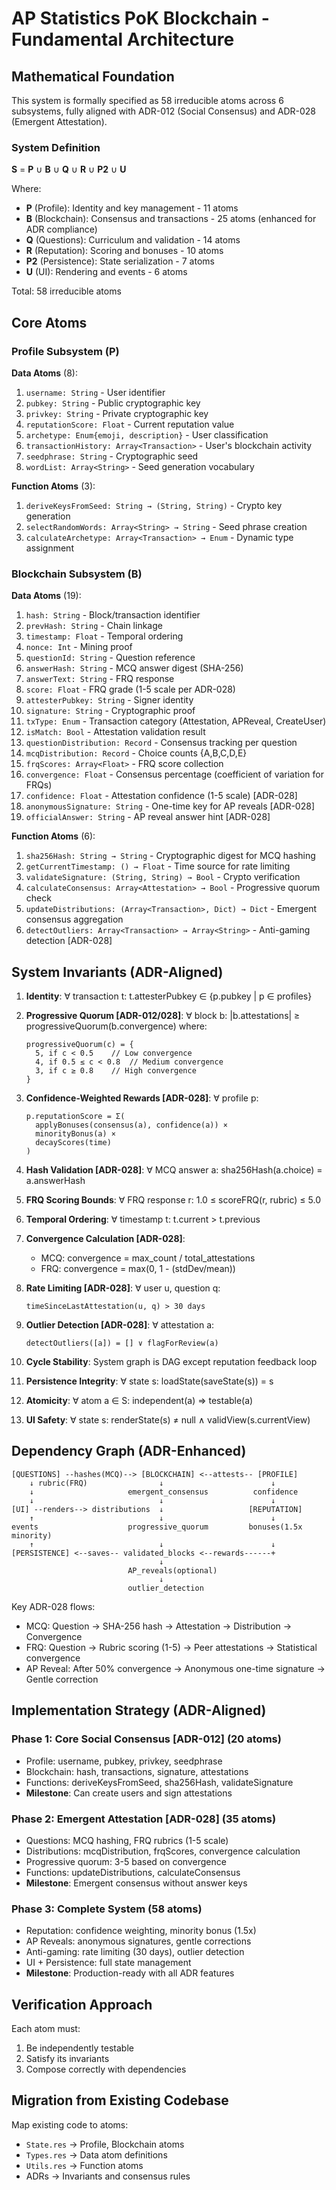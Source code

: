 # AP Statistics PoK Blockchain - Fundamental Architecture

## Mathematical Foundation

This system is formally specified as 58 irreducible atoms across 6 subsystems, fully aligned with ADR-012 (Social Consensus) and ADR-028 (Emergent Attestation).

### System Definition

**S** = **P** ∪ **B** ∪ **Q** ∪ **R** ∪ **P2** ∪ **U**

Where:
- **P** (Profile): Identity and key management - 11 atoms
- **B** (Blockchain): Consensus and transactions - 25 atoms (enhanced for ADR compliance)
- **Q** (Questions): Curriculum and validation - 14 atoms
- **R** (Reputation): Scoring and bonuses - 10 atoms
- **P2** (Persistence): State serialization - 7 atoms
- **U** (UI): Rendering and events - 6 atoms

Total: 58 irreducible atoms

## Core Atoms

### Profile Subsystem (P)

**Data Atoms** (8):
1. `username: String` - User identifier  
2. `pubkey: String` - Public cryptographic key
3. `privkey: String` - Private cryptographic key  
4. `reputationScore: Float` - Current reputation value
5. `archetype: Enum{emoji, description}` - User classification
6. `transactionHistory: Array<Transaction>` - User's blockchain activity
7. `seedphrase: String` - Cryptographic seed
8. `wordList: Array<String>` - Seed generation vocabulary

**Function Atoms** (3):
1. `deriveKeysFromSeed: String → (String, String)` - Crypto key generation
2. `selectRandomWords: Array<String> → String` - Seed phrase creation  
3. `calculateArchetype: Array<Transaction> → Enum` - Dynamic type assignment

### Blockchain Subsystem (B)

**Data Atoms** (19):
1. `hash: String` - Block/transaction identifier
2. `prevHash: String` - Chain linkage  
3. `timestamp: Float` - Temporal ordering
4. `nonce: Int` - Mining proof
5. `questionId: String` - Question reference
6. `answerHash: String` - MCQ answer digest (SHA-256)
7. `answerText: String` - FRQ response
8. `score: Float` - FRQ grade (1-5 scale per ADR-028)
9. `attesterPubkey: String` - Signer identity
10. `signature: String` - Cryptographic proof
11. `txType: Enum` - Transaction category (Attestation, APReveal, CreateUser)
12. `isMatch: Bool` - Attestation validation result
13. `questionDistribution: Record` - Consensus tracking per question
14. `mcqDistribution: Record` - Choice counts {A,B,C,D,E}
15. `frqScores: Array<Float>` - FRQ score collection
16. `convergence: Float` - Consensus percentage (coefficient of variation for FRQs)
17. `confidence: Float` - Attestation confidence (1-5 scale) [ADR-028]
18. `anonymousSignature: String` - One-time key for AP reveals [ADR-028]
19. `officialAnswer: String` - AP reveal answer hint [ADR-028]

**Function Atoms** (6):
1. `sha256Hash: String → String` - Cryptographic digest for MCQ hashing
2. `getCurrentTimestamp: () → Float` - Time source for rate limiting
3. `validateSignature: (String, String) → Bool` - Crypto verification
4. `calculateConsensus: Array<Attestation> → Bool` - Progressive quorum check
5. `updateDistributions: (Array<Transaction>, Dict) → Dict` - Emergent consensus aggregation
6. `detectOutliers: Array<Transaction> → Array<String>` - Anti-gaming detection [ADR-028]

## System Invariants (ADR-Aligned)

1. **Identity**: ∀ transaction t: t.attesterPubkey ∈ {p.pubkey | p ∈ profiles}

2. **Progressive Quorum [ADR-012/028]**: ∀ block b: |b.attestations| ≥ progressiveQuorum(b.convergence) where:
   ```
   progressiveQuorum(c) = {
     5, if c < 0.5    // Low convergence
     4, if 0.5 ≤ c < 0.8  // Medium convergence
     3, if c ≥ 0.8    // High convergence
   }
   ```

3. **Confidence-Weighted Rewards [ADR-028]**: ∀ profile p: 
   ```
   p.reputationScore = Σ(
     applyBonuses(consensus(a), confidence(a)) × 
     minorityBonus(a) × 
     decayScores(time)
   )
   ```

4. **Hash Validation [ADR-028]**: ∀ MCQ answer a: sha256Hash(a.choice) = a.answerHash

5. **FRQ Scoring Bounds**: ∀ FRQ response r: 1.0 ≤ scoreFRQ(r, rubric) ≤ 5.0

6. **Temporal Ordering**: ∀ timestamp t: t.current > t.previous

7. **Convergence Calculation [ADR-028]**: 
   - MCQ: convergence = max_count / total_attestations
   - FRQ: convergence = max(0, 1 - (stdDev/mean))

8. **Rate Limiting [ADR-028]**: ∀ user u, question q: 
   ```
   timeSinceLastAttestation(u, q) > 30 days
   ```

9. **Outlier Detection [ADR-028]**: ∀ attestation a: 
   ```
   detectOutliers([a]) = [] ∨ flagForReview(a)
   ```

10. **Cycle Stability**: System graph is DAG except reputation feedback loop

11. **Persistence Integrity**: ∀ state s: loadState(saveState(s)) = s

12. **Atomicity**: ∀ atom a ∈ S: independent(a) ⇒ testable(a)

13. **UI Safety**: ∀ state s: renderState(s) ≠ null ∧ validView(s.currentView)

## Dependency Graph (ADR-Enhanced)

```
[QUESTIONS] --hashes(MCQ)--> [BLOCKCHAIN] <--attests-- [PROFILE]
    ↓ rubric(FRQ)                ↓                        ↓
    ↓                     emergent_consensus          confidence
    ↓                            ↓                        ↓
[UI] --renders--> distributions  ↓                   [REPUTATION]
    ↑                            ↓                        ↓
events                    progressive_quorum         bonuses(1.5x minority)
    ↑                            ↓                        ↓
[PERSISTENCE] <--saves-- validated_blocks <--rewards------+
                                 ↓
                          AP_reveals(optional)
                                 ↓
                          outlier_detection
```

Key ADR-028 flows:
- MCQ: Question → SHA-256 hash → Attestation → Distribution → Convergence
- FRQ: Question → Rubric scoring (1-5) → Peer attestations → Statistical convergence
- AP Reveal: After 50% convergence → Anonymous one-time signature → Gentle correction

## Implementation Strategy (ADR-Aligned)

### Phase 1: Core Social Consensus [ADR-012] (20 atoms)
- Profile: username, pubkey, privkey, seedphrase
- Blockchain: hash, transactions, signature, attestations
- Functions: deriveKeysFromSeed, sha256Hash, validateSignature
- **Milestone**: Can create users and sign attestations

### Phase 2: Emergent Attestation [ADR-028] (35 atoms)
- Questions: MCQ hashing, FRQ rubrics (1-5 scale)
- Distributions: mcqDistribution, frqScores, convergence calculation
- Progressive quorum: 3-5 based on convergence
- Functions: updateDistributions, calculateConsensus
- **Milestone**: Emergent consensus without answer keys

### Phase 3: Complete System (58 atoms)
- Reputation: confidence weighting, minority bonus (1.5x)
- AP Reveals: anonymous signatures, gentle corrections
- Anti-gaming: rate limiting (30 days), outlier detection
- UI + Persistence: full state management
- **Milestone**: Production-ready with all ADR features

## Verification Approach

Each atom must:
1. Be independently testable
2. Satisfy its invariants
3. Compose correctly with dependencies

## Migration from Existing Codebase

Map existing code to atoms:
- `State.res` → Profile, Blockchain atoms
- `Types.res` → Data atom definitions
- `Utils.res` → Function atoms
- ADRs → Invariants and consensus rules